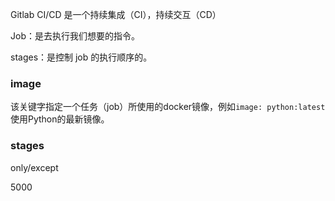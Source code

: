 



Gitlab CI/CD 是一个持续集成（CI），持续交互（CD）





Job：是去执行我们想要的指令。

stages：是控制 job 的执行顺序的。





### image

该关键字指定一个任务（job）所使用的docker镜像，例如`image: python:latest`使用Python的最新镜像。











### stages







only/except



5000

























